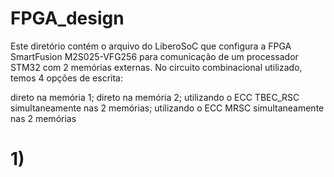 # FPGA_design
Este diretório contém o arquivo do LiberoSoC que configura a FPGA SmartFusion M2S025-VFG256 para comunicação de um processador STM32 com 2 memórias externas.
No circuito combinacional utilizado, temos 4 opções de escrita: 

direto na memória 1;
direto na memória 2;
utilizando o ECC TBEC_RSC simultaneamente nas 2 memórias; 
utilizando o ECC MRSC simultaneamente nas 2 memórias

# 1)


